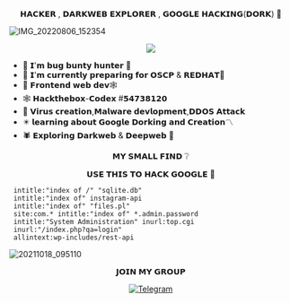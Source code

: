 <p align="center">
𝗛𝗔𝗖𝗞𝗘𝗥 , 𝗗𝗔𝗥𝗞𝗪𝗘𝗕 𝗘𝗫𝗣𝗟𝗢𝗥𝗘𝗥 
, 𝗚𝗢𝗢𝗚𝗟𝗘 𝗛𝗔𝗖𝗞𝗜𝗡𝗚(𝗗𝗢𝗥𝗞) 👾
 
![IMG_20220806_152354](https://user-images.githubusercontent.com/110689355/183243970-1a9039b7-34c3-4dc3-92b0-852f1c440349.png)
<p align="center">
<a href="https://github.com/Meghna-DAS/github-profile-views-counter">
    
<img src="https://komarev.com/ghpvc/?username=SubhamRaoniar28">
</a>

- 🔭 𝗜'𝗺 𝗯𝘂𝗴 𝗯𝘂𝗻𝘁𝘆 𝗵𝘂𝗻𝘁𝗲𝗿 🐞
- 🌱 𝗜'𝗺 𝗰𝘂𝗿𝗿𝗲𝗻𝘁𝗹𝘆 𝗽𝗿𝗲𝗽𝗮𝗿𝗶𝗻𝗴 𝗳𝗼𝗿 𝗢𝗦𝗖𝗣 & 𝗥𝗘𝗗𝗛𝗔𝗧👣
- 👯 𝗙𝗿𝗼𝗻𝘁𝗲𝗻𝗱 𝘄𝗲𝗯 𝗱𝗲𝘃🕸
- 🕸 𝗛𝗮𝗰𝗸𝘁𝗵𝗲𝗯𝗼𝘅-𝗖𝗼𝗱𝗲𝘅 #𝟱𝟰𝟳𝟯𝟴𝟭𝟮𝟬
- 🤧 𝗩𝗶𝗿𝘂𝘀 𝗰𝗿𝗲𝗮𝘁𝗶𝗼𝗻,𝗠𝗮𝗹𝘄𝗮𝗿𝗲 𝗱𝗲𝘃𝗹𝗼𝗽𝗺𝗲𝗻𝘁,𝗗𝗗𝗢𝗦 𝗔𝘁𝘁𝗮𝗰𝗸
- ✴️ 𝗹𝗲𝗮𝗿𝗻𝗶𝗻𝗴 𝗮𝗯𝗼𝘂𝘁 𝗚𝗼𝗼𝗴𝗹𝗲 𝗗𝗼𝗿𝗸𝗶𝗻𝗴 𝗮𝗻𝗱 𝗖𝗿𝗲𝗮𝘁𝗶𝗼𝗻〽️
- 🕷 𝗘𝘅𝗽𝗹𝗼𝗿𝗶𝗻𝗴 𝗗𝗮𝗿𝗸𝘄𝗲𝗯 & 𝗗𝗲𝗲𝗽𝘄𝗲𝗯 🦇


<p align="center">
𝗠𝗬 𝗦𝗠𝗔𝗟𝗟 𝗙𝗜𝗡𝗗 ❔
<p align="center">
𝗨𝗦𝗘 𝗧𝗛𝗜𝗦 𝗧𝗢 𝗛𝗔𝗖𝗞 𝗚𝗢𝗢𝗚𝗟𝗘 🐙

     intitle:"index of /" "sqlite.db"
     intitle:"index of" instagram-api
     intitle:"index of" "files.pl"
     site:com.* intitle:"index of" *.admin.password
     intitle:"System Administration" inurl:top.cgi
     inurl:"/index.php?qa=login"
     allintext:wp-includes/rest-api
     

![20211018_095110](https://user-images.githubusercontent.com/92670074/137668952-1b03610c-f8a6-4eaa-9ac7-da8f4b059652.gif)
<p align="center">
𝗝𝗢𝗜𝗡 𝗠𝗬 𝗚𝗥𝗢𝗨𝗣

<p align="center">
<a href="https://t.me/oscp_osce_master"><img title="Telegram" src="https://img.shields.io/badge/Telegram-black?style=for-the-badge&logo=Telegram"></a>



